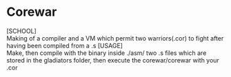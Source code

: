 # Corewar
[SCHOOL]  
Making of a compiler and a VM which permit two warriors(.cor) to fight after having been compiled from a .s
[USAGE]  
Make, then compile with the binary inside ./asm/ two .s files which are stored in the gladiators folder, then execute the corewar/corewar with your .cor


